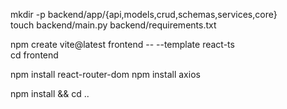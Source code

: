 mkdir -p backend/app/{api,models,crud,schemas,services,core}   
touch backend/main.py backend/requirements.txt   

npm create vite@latest frontend -- --template react-ts   
cd frontend 

npm install react-router-dom 
npm install axios

npm install && cd ..   

